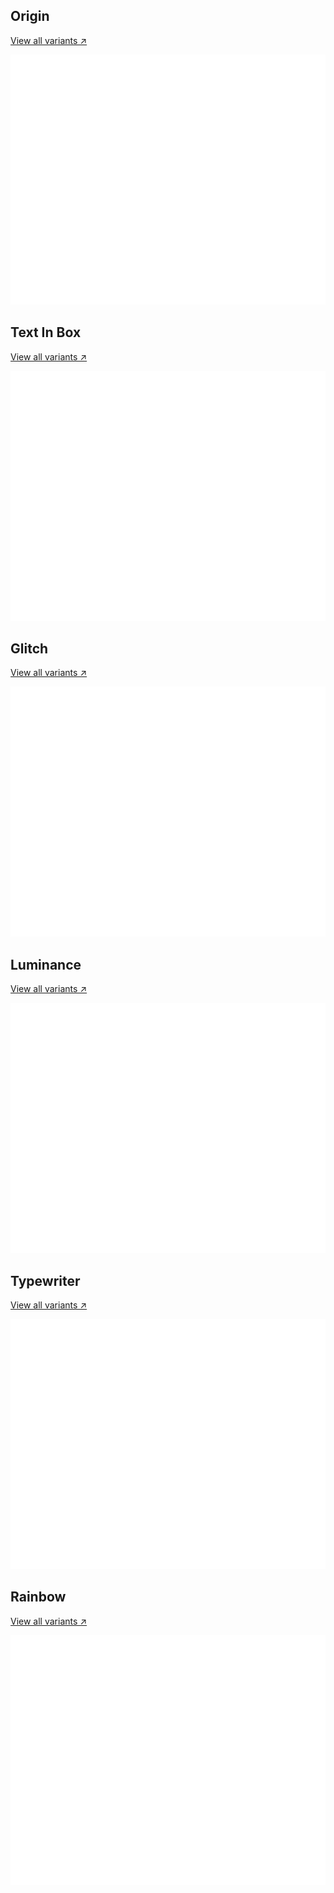 ## Origin 
[View all variants ↗️](/Variants/origin.md)

<div align="center">
	<img src="SVG/origin/origin.svg" width="800" height="400">
</div>

## Text In Box
[View all variants ↗️](/Variants/text-box.md)

<div align="center">
	<img src="SVG/text-box/text-box.svg" width="800" height="400">
</div>

## Glitch
[View all variants ↗️](/Variants/glitch.md)

<div align="center">
	<img src="SVG/glitch/glitch.svg" width="800" height="400">
</div>

## Luminance
[View all variants ↗️](/Variants/luminance.md)

<div align="center">
	<img src="SVG/luminance/luminance.svg" width="800" height="400">
</div>

## Typewriter
[View all variants ↗️](/Variants/typewriter.md)

<div align="center">
	<img src="SVG/typewriter/typewriter.svg" width="800" height="400">
</div>

## Rainbow
[View all variants ↗️](/Variants/typewriter.md)

<div align="center">
	<img src="SVG/rainbow/rainbow.svg" width="800" height="400">
</div>